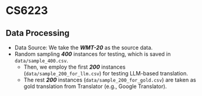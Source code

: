 # CS6223

## Data Processing

- Data Source: We take the ***WMT-20*** as the source data.
- Random sampling ***400*** instances for testing, which is saved in `data/sample_400.csv`. 
  - Then, we employ the first ***200*** instances (`data/sample_200_for_llm.csv`) for testing LLM-based translation.
  - The rest ***200*** instances (`data/sample_200_for_gold.csv`) are taken as gold translation from Translator (e.g., Google Translator).  

